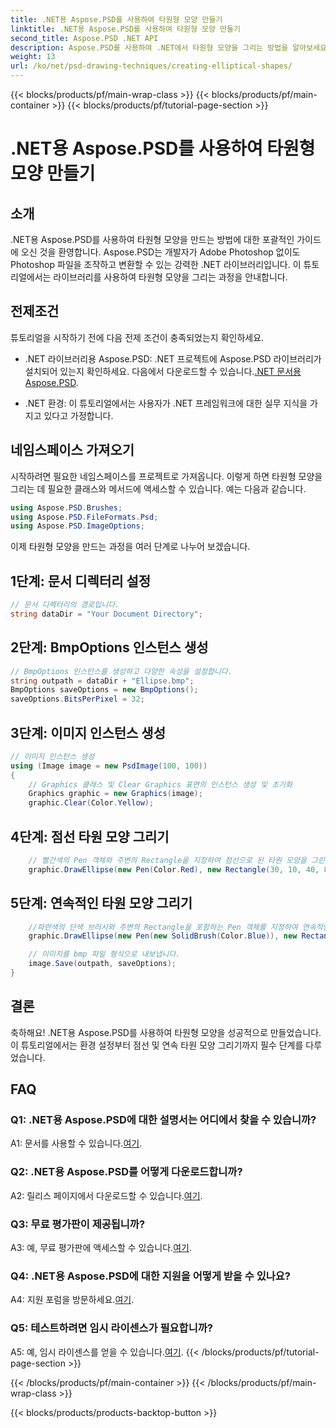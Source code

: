 ```yaml
---
title: .NET용 Aspose.PSD를 사용하여 타원형 모양 만들기
linktitle: .NET용 Aspose.PSD를 사용하여 타원형 모양 만들기
second_title: Aspose.PSD .NET API
description: Aspose.PSD를 사용하여 .NET에서 타원형 모양을 그리는 방법을 알아보세요. 코드 예제가 포함된 단계별 가이드입니다. 손쉽게 멋진 그래픽을 만들어 보세요.
weight: 13
url: /ko/net/psd-drawing-techniques/creating-elliptical-shapes/
---
```


{{< blocks/products/pf/main-wrap-class >}}
{{< blocks/products/pf/main-container >}}
{{< blocks/products/pf/tutorial-page-section >}}

# .NET용 Aspose.PSD를 사용하여 타원형 모양 만들기

## 소개

.NET용 Aspose.PSD를 사용하여 타원형 모양을 만드는 방법에 대한 포괄적인 가이드에 오신 것을 환영합니다. Aspose.PSD는 개발자가 Adobe Photoshop 없이도 Photoshop 파일을 조작하고 변환할 수 있는 강력한 .NET 라이브러리입니다. 이 튜토리얼에서는 라이브러리를 사용하여 타원형 모양을 그리는 과정을 안내합니다.

## 전제조건

튜토리얼을 시작하기 전에 다음 전제 조건이 충족되었는지 확인하세요.

- .NET 라이브러리용 Aspose.PSD: .NET 프로젝트에 Aspose.PSD 라이브러리가 설치되어 있는지 확인하세요. 다음에서 다운로드할 수 있습니다.[.NET 문서용 Aspose.PSD](https://reference.aspose.com/psd/net/).

- .NET 환경: 이 튜토리얼에서는 사용자가 .NET 프레임워크에 대한 실무 지식을 가지고 있다고 가정합니다.

## 네임스페이스 가져오기

시작하려면 필요한 네임스페이스를 프로젝트로 가져옵니다. 이렇게 하면 타원형 모양을 그리는 데 필요한 클래스와 메서드에 액세스할 수 있습니다. 예는 다음과 같습니다.

```csharp
using Aspose.PSD.Brushes;
using Aspose.PSD.FileFormats.Psd;
using Aspose.PSD.ImageOptions;
```

이제 타원형 모양을 만드는 과정을 여러 단계로 나누어 보겠습니다.

## 1단계: 문서 디렉터리 설정

```csharp
// 문서 디렉터리의 경로입니다.
string dataDir = "Your Document Directory";
```

## 2단계: BmpOptions 인스턴스 생성

```csharp
// BmpOptions 인스턴스를 생성하고 다양한 속성을 설정합니다.
string outpath = dataDir + "Ellipse.bmp";
BmpOptions saveOptions = new BmpOptions();
saveOptions.BitsPerPixel = 32;
```

## 3단계: 이미지 인스턴스 생성

```csharp
// 이미지 인스턴스 생성
using (Image image = new PsdImage(100, 100))
{
    // Graphics 클래스 및 Clear Graphics 표면의 인스턴스 생성 및 초기화
    Graphics graphic = new Graphics(image);
    graphic.Clear(Color.Yellow);
```

## 4단계: 점선 타원 모양 그리기

```csharp
    // 빨간색의 Pen 객체와 주변의 Rectangle을 지정하여 점선으로 된 타원 모양을 그린다.
    graphic.DrawEllipse(new Pen(Color.Red), new Rectangle(30, 10, 40, 80));
```

## 5단계: 연속적인 타원 모양 그리기

```csharp
    //파란색의 단색 브러시와 주변의 Rectangle을 포함하는 Pen 객체를 지정하여 연속적인 타원 모양을 그립니다.
    graphic.DrawEllipse(new Pen(new SolidBrush(Color.Blue)), new Rectangle(10, 30, 80, 40));

    // 이미지를 bmp 파일 형식으로 내보냅니다.
    image.Save(outpath, saveOptions);
}
```

## 결론

축하해요! .NET용 Aspose.PSD를 사용하여 타원형 모양을 성공적으로 만들었습니다. 이 튜토리얼에서는 환경 설정부터 점선 및 연속 타원 모양 그리기까지 필수 단계를 다루었습니다.

## FAQ

### Q1: .NET용 Aspose.PSD에 대한 설명서는 어디에서 찾을 수 있습니까?

 A1: 문서를 사용할 수 있습니다.[여기](https://reference.aspose.com/psd/net/).

### Q2: .NET용 Aspose.PSD를 어떻게 다운로드합니까?

 A2: 릴리스 페이지에서 다운로드할 수 있습니다.[여기](https://releases.aspose.com/psd/net/).

### Q3: 무료 평가판이 제공됩니까?

 A3: 예, 무료 평가판에 액세스할 수 있습니다.[여기](https://releases.aspose.com/).

### Q4: .NET용 Aspose.PSD에 대한 지원을 어떻게 받을 수 있나요?

 A4: 지원 포럼을 방문하세요.[여기](https://forum.aspose.com/c/psd/34).

### Q5: 테스트하려면 임시 라이센스가 필요합니까?

 A5: 예, 임시 라이센스를 얻을 수 있습니다.[여기](https://purchase.aspose.com/temporary-license/).
{{< /blocks/products/pf/tutorial-page-section >}}

{{< /blocks/products/pf/main-container >}}
{{< /blocks/products/pf/main-wrap-class >}}

{{< blocks/products/products-backtop-button >}}
